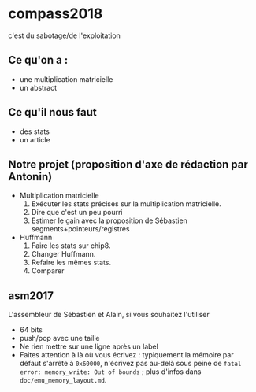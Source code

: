 # compass2018
c'est du sabotage/de l'exploitation

## Ce qu'on a :

* une multiplication matricielle
* un abstract

## Ce qu'il nous faut

* des stats
* un article

## Notre projet (proposition d'axe de rédaction par Antonin)

 * Multiplication matricielle 
   1. Exécuter les stats précises sur la multiplication matricielle.
   2. Dire que c'est un peu pourri
   3. Estimer le gain avec la proposition de Sébastien segments+pointeurs/registres
 * Huffmann 
   1. Faire les stats sur chip8. 
   2. Changer Huffmann. 
   3. Refaire les mêmes stats. 
   4. Comparer

## asm2017

L'assembleur de Sébastien et Alain, si vous souhaitez l'utiliser

* 64 bits
* push/pop avec une taille
* Ne rien mettre sur une ligne après un label
* Faites attention à là où vous écrivez : typiquement la mémoire par défaut s'arrête à `0x60000`, n'écrivez pas au-delà sous peine de `fatal error: memory_write: Out of bounds` ; plus d'infos dans `doc/emu_memory_layout.md`. 

